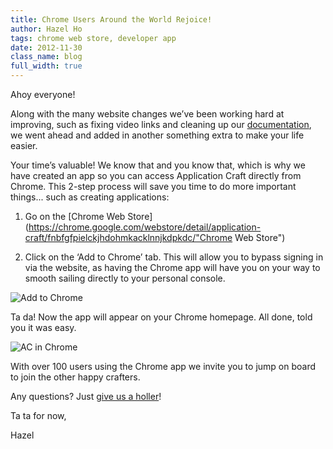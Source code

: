 ```yaml
---
title: Chrome Users Around the World Rejoice!
author: Hazel Ho
tags: chrome web store, developer app
date: 2012-11-30
class_name: blog
full_width: true
---
```


Ahoy everyone!

Along with the many website changes we’ve been working hard at improving, such as fixing video links and cleaning up our [documentation](http://www.applicationcraft.com/blog/2012/11/documentation-search-and-full-screen/ "Application Craft Documentation blog"), we went ahead and added in another something extra to make your life easier. 

Your time’s valuable! We know that and you know that, which is why we have created an app so you can access Application Craft directly from Chrome. This 2-step process will save you time to do more important things... such as creating applications:

1. Go on the [Chrome Web Store](https://chrome.google.com/webstore/detail/application-craft/fnbfgfpielckjhdohmkacklnnjkdpkdc/"Chrome Web Store") 

2. Click on the ‘Add to Chrome’ tab. This will allow you to bypass signing in via the website, as having the Chrome app will have you on your way to smooth sailing directly to your personal console. 

![Add to Chrome](blog/1addchrome.png)

Ta da! Now the app will appear on your Chrome homepage. All done, told you it was easy.

![AC in Chrome](blog/2acapp.png)

With over 100 users using the Chrome app we invite you to jump on board to join the other happy crafters. 

Any questions? Just [give us a holler](mailto:support@applicationcraft.com)!

Ta ta for now,

Hazel
